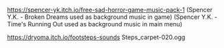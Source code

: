 https://spencer-yk.itch.io/free-sad-horror-game-music-pack-1
(Spencer Y.K. - Broken Dreams used as background music in game) 
(Spencer Y.K. - Time's Running Out used as background music in main menu) 


https://dryoma.itch.io/footsteps-sounds
Steps_carpet-020.ogg
